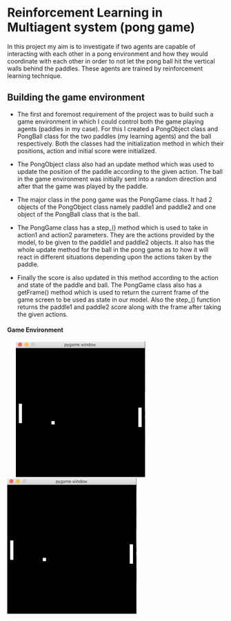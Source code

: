 # Reinforcement Learning in Multiagent system (pong game)

In this project my aim is to investigate if two agents are capable of interacting with each other in a pong environment and how they would coordinate with each other in order to not let the pong ball hit the vertical walls behind the paddles. These agents are trained by reinforcement learning technique.



## Building the game environment 

- The first and foremost requirement of the project was to build such a game environment in which I could control both the game playing agents (paddles in my case). For this I created a PongObject class and PongBall class for the two paddles (my learning agents) and the ball respectively. Both the classes had the initialization method in which their positions, action and initial score were initialized. 

- The PongObject class also had an update method which was used to update the position of the paddle according to the given action. The ball in the game environment was initially sent into a random direction and after that the game was played by the paddle.

- The major class in the pong game was the PongGame class. It had 2 objects of the PongObject class namely paddle1 and paddle2 and one object of the PongBall class that is the ball.

- The PongGame class has a step_() method which is used to take in action1 and action2 parameters. They are the actions provided by the model, to be given to the paddle1 and paddle2 objects. It also has the whole update method for the ball in the pong game as to how it will react in different situations depending upon the actions taken by the paddle.

- Finally the score is also updated in this method according to the action and state of the paddle and ball. The PongGame class also has a getFrame() method  which is used to return the current frame of the game screen to be used as state in our model. Also the step_() function returns the paddle1 and paddle2 score along with the frame after taking the given actions. 

####  Game Environment
<img src="https://github.com/deepanshu96/Reinforcement_Learning_Multiagent_system-pong-game-/blob/master/Screen%20Shot%202018-12-09%20at%208.12.27%20PM.png" width="300" hspace = 20> <img src="https://github.com/deepanshu96/Reinforcement_Learning_Multiagent_system-pong-game-/blob/master/Screen%20Shot%202018-12-09%20at%208.12.27%20PM.png" width="300">
